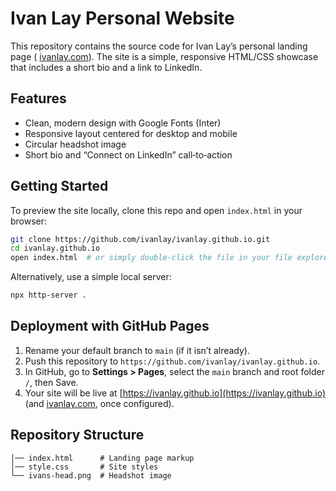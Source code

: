 # Ivan Lay Personal Website

This repository contains the source code for Ivan Lay’s personal landing page (
[ivanlay.com](https://ivanlay.com)). The site is a simple, responsive HTML/CSS showcase that includes a short bio and a link to LinkedIn.

## Features
- Clean, modern design with Google Fonts (Inter)
- Responsive layout centered for desktop and mobile
- Circular headshot image
- Short bio and “Connect on LinkedIn” call‑to‑action

## Getting Started

To preview the site locally, clone this repo and open `index.html` in your browser:

```bash
git clone https://github.com/ivanlay/ivanlay.github.io.git
cd ivanlay.github.io
open index.html  # or simply double-click the file in your file explorer
```

Alternatively, use a simple local server:

```bash
npx http-server .
```

## Deployment with GitHub Pages

1. Rename your default branch to `main` (if it isn’t already).
2. Push this repository to `https://github.com/ivanlay/ivanlay.github.io`.
3. In GitHub, go to **Settings > Pages**, select the `main` branch and root folder `/`, then Save.
4. Your site will be live at [https://ivanlay.github.io](https://ivanlay.github.io) (and [ivanlay.com](https://ivanlay.com), once configured).

## Repository Structure

```text
│── index.html      # Landing page markup
│── style.css       # Site styles
└── ivans-head.png  # Headshot image
```
